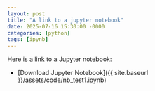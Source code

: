 ```yaml
---
layout: post
title: "A link to a jupyter notebook"
date: 2025-07-16 15:30:00 -0000
categories: [python]
tags: [ipynb]
---
```


Here is a link to a Jupyter notebook:
- [Download Jupyter Notebook]({{ site.baseurl }}/assets/code/nb_test1.ipynb) 
